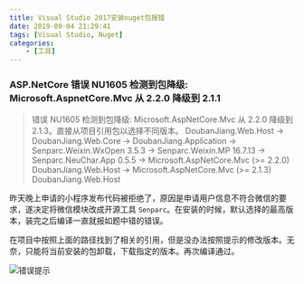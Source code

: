 ```yaml
---
title: Visual Studio 2017安装nuget包报错
date: 2019-09-04 21:29:41
tags: [Visual Studio, Nuget]
categories: 
	- [工具]
---
```


### ASP.NetCore 错误 NU1605 检测到包降级: Microsoft.AspnetCore.Mvc 从 2.2.0 降级到 2.1.1

> 错误	NU1605	检测到包降级: Microsoft.AspNetCore.Mvc 从  2.2.0 降级到 2.1.3。直接从项目引用包以选择不同版本。 
 DoubanJiang.Web.Host -> DoubanJiang.Web.Core -> DoubanJiang.Application -> Senparc.Weixin.WxOpen 3.5.3 -> Senparc.Weixin.MP 16.7.13 -> Senparc.NeuChar.App 0.5.5 -> Microsoft.AspNetCore.Mvc (>= 2.2.0) 
 DoubanJiang.Web.Host -> Microsoft.AspNetCore.Mvc (>= 2.1.3)	DoubanJiang.Web.Host	


昨天晚上申请的小程序发布代码被拒绝了，原因是申请用户信息不符合微信的要求，遂决定将微信模块改成开源工具 `Senparc`。在安装的时候，默认选择的最高版本，装完之后编译一直就报如题中错的错误。

在项目中按照上面的路径找到了相关的引用，但是没办法按照提示的修改版本。无奈，只能将当前安装的包卸载，下载指定的版本。再次编译通过。

![错误提示](error.png)
